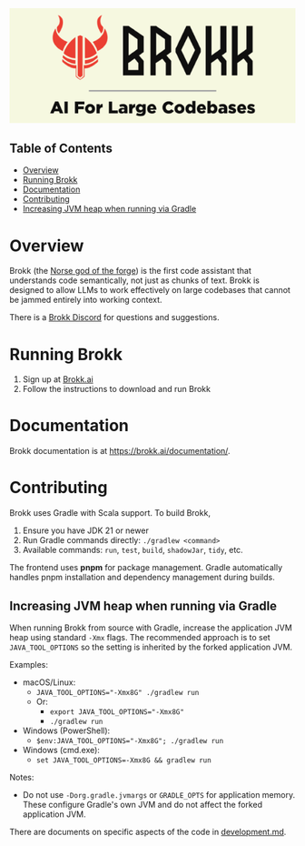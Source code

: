 <p align="center">
  <img src="docs/brokk.png" alt="Brokk – the forge god" width="600">
</p>

## Table of Contents

- [Overview](#overview)
- [Running Brokk](#running-brokk)
- [Documentation](#documentation)
- [Contributing](#contributing)
- [Increasing JVM heap when running via Gradle](#increasing-jvm-heap-when-running-via-gradle)

# Overview

Brokk (the [Norse god of the forge](https://en.wikipedia.org/wiki/Brokkr))
is the first code assistant that understands code semantically, not just
as chunks of text.  Brokk is designed to allow LLMs to work effectively
on large codebases that cannot be jammed entirely into working context.

There is a [Brokk Discord](https://discord.gg/QjhQDK8kAj) for questions and suggestions.

# Running Brokk

1. Sign up at [Brokk.ai](https://brokk.ai/)
1. Follow the instructions to download and run Brokk

# Documentation

Brokk documentation is at https://brokk.ai/documentation/.

# Contributing

Brokk uses Gradle with Scala support. To build Brokk,
1. Ensure you have JDK 21 or newer
2. Run Gradle commands directly: `./gradlew <command>`
3. Available commands: `run`, `test`, `build`, `shadowJar`, `tidy`, etc.

The frontend uses **pnpm** for package management. Gradle automatically handles pnpm installation and dependency management during builds.

## Increasing JVM heap when running via Gradle

When running Brokk from source with Gradle, increase the application JVM heap using standard `-Xmx` flags. The recommended approach is to set `JAVA_TOOL_OPTIONS` so the setting is inherited by the forked application JVM.

Examples:
- macOS/Linux:
  - `JAVA_TOOL_OPTIONS="-Xmx8G" ./gradlew run`
  - Or:
    - `export JAVA_TOOL_OPTIONS="-Xmx8G"`
    - `./gradlew run`
- Windows (PowerShell):
  - `$env:JAVA_TOOL_OPTIONS="-Xmx8G"; ./gradlew run`
- Windows (cmd.exe):
  - `set JAVA_TOOL_OPTIONS=-Xmx8G && gradlew run`

Notes:
- Do not use `-Dorg.gradle.jvmargs` or `GRADLE_OPTS` for application memory. These configure Gradle's own JVM and do not affect the forked application JVM.

There are documents on specific aspects of the code in [development.md](https://github.com/BrokkAi/brokk/tree/master/app/src/main/development.md).
